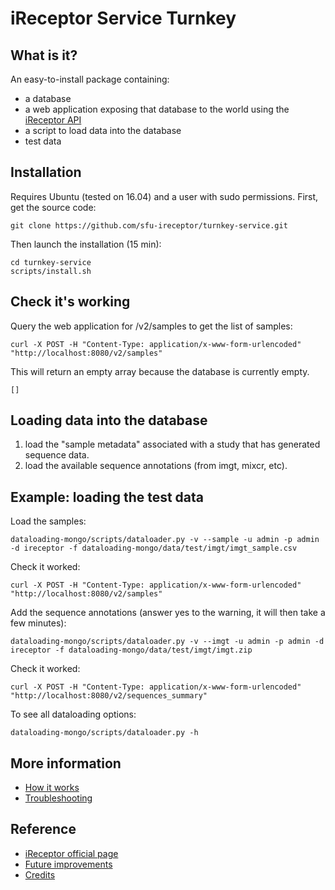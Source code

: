 # iReceptor Service Turnkey 



## What is it?
An easy-to-install package containing:
- a database
- a web application exposing that database to the world using the [iReceptor API](https://github.com/sfu-ireceptor/api)
- a script to load data into the database
- test data



## Installation
Requires Ubuntu (tested on 16.04) and a user with sudo permissions. First, get the source code:

```
git clone https://github.com/sfu-ireceptor/turnkey-service.git
```

Then launch the installation (15 min):
```
cd turnkey-service
scripts/install.sh 
```


## Check it's working
Query the web application for /v2/samples to get the list of samples:
```
curl -X POST -H "Content-Type: application/x-www-form-urlencoded" "http://localhost:8080/v2/samples"
```

This will return an empty array because the database is currently empty.
```
[]
```

## Loading data into the database
1. load the "sample metadata" associated with a study that has generated sequence data.
2. load the available sequence annotations (from imgt, mixcr, etc).


## Example: loading the test data
Load the samples:
```
dataloading-mongo/scripts/dataloader.py -v --sample -u admin -p admin -d ireceptor -f dataloading-mongo/data/test/imgt/imgt_sample.csv
```

Check it worked:
```
curl -X POST -H "Content-Type: application/x-www-form-urlencoded" "http://localhost:8080/v2/samples"
```

Add the sequence annotations (answer yes to the warning, it will then take a few minutes):
```
dataloading-mongo/scripts/dataloader.py -v --imgt -u admin -p admin -d ireceptor -f dataloading-mongo/data/test/imgt/imgt.zip
```

Check it worked:
```
curl -X POST -H "Content-Type: application/x-www-form-urlencoded" "http://localhost:8080/v2/sequences_summary"
```

To see all dataloading options:
```
dataloading-mongo/scripts/dataloader.py -h
```

## More information
- [How it works](docs/how_it_works.md)
- [Troubleshooting](docs/troubleshooting.md)


## Reference
- [iReceptor official page](http://ireceptor.org)
- [Future improvements](docs/future_improvements.md)
- [Credits](docs/credits.md)

